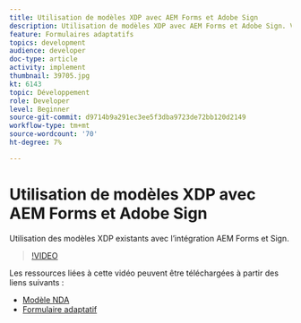 ```yaml
---
title: Utilisation de modèles XDP avec AEM Forms et Adobe Sign
description: Utilisation de modèles XDP avec AEM Forms et Adobe Sign. Vidéo présentant l’utilisation de modèles XDP existants avec l’intégration AEM Forms et Sign.
feature: Formulaires adaptatifs
topics: development
audience: developer
doc-type: article
activity: implement
thumbnail: 39705.jpg
kt: 6143
topic: Développement
role: Developer
level: Beginner
source-git-commit: d9714b9a291ec3ee5f3dba9723de72bb120d2149
workflow-type: tm+mt
source-wordcount: '70'
ht-degree: 7%

---
```


# Utilisation de modèles XDP avec AEM Forms et Adobe Sign

Utilisation des modèles XDP existants avec l’intégration AEM Forms et Sign.

>[!VIDEO](https://video.tv.adobe.com/v/39705/?quality=9&learn=on)

Les ressources liées à cette vidéo peuvent être téléchargées à partir des liens suivants :

* [Modèle NDA](assets/nda-agreement-xdp-template.zip)
* [Formulaire adaptatif](assets/nda-agreement-af-with-xdp-template.zip)
